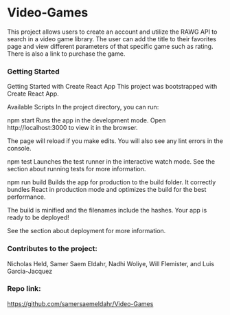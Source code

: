 # Video-Games

This project allows users to create an account and utilize the RAWG API to search in a video game library. The user can add the title to their favorites page and view different parameters of that specific game such as rating. There is also a link to purchase the game.

### Getting Started
Getting Started with Create React App
This project was bootstrapped with Create React App.

Available Scripts
In the project directory, you can run:

npm start
Runs the app in the development mode.
Open http://localhost:3000 to view it in the browser.

The page will reload if you make edits.
You will also see any lint errors in the console.

npm test
Launches the test runner in the interactive watch mode.
See the section about running tests for more information.

npm run build
Builds the app for production to the build folder.
It correctly bundles React in production mode and optimizes the build for the best performance.

The build is minified and the filenames include the hashes.
Your app is ready to be deployed!

See the section about deployment for more information.

### Contributes to the project:
Nicholas Held, Samer Saem Eldahr, Nadhi Woliye, Will Flemister, and Luis Garcia-Jacquez

### Repo link: 
https://github.com/samersaemeldahr/Video-Games